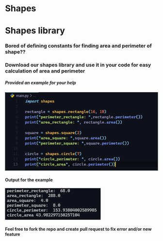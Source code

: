 # Shapes
<html>
<h1> Shapes library</h1>

<h3>Bored of defining constants for finding area and perimeter of shape??</h3>
<h3>Download our shapes library and use it in your code for easy calculation of area and perimeter</h3>
  <h5> Provided an example for your help</h5>
  <img src="https://raw.githubusercontent.com/Bikram-ghuku/shapes/main/assets/example.png"></img>
  <h4>Output for the example</h4>
  <img src="https://raw.githubusercontent.com/Bikram-ghuku/shapes/main/assets/example_output.png"></img>

<h4>Feel free to fork the repo and create pull request to fix error and/or new feature</h4>
</html>
